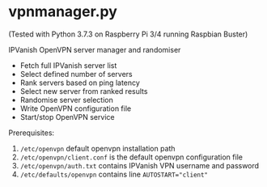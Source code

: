 # vpnmanager.py
(Tested with Python 3.7.3 on Raspberry Pi 3/4 running Raspbian Buster)

IPVanish OpenVPN server manager and randomiser
- Fetch full IPVanish server list
- Select defined number of servers
- Rank servers based on ping latency
- Select new server from ranked results
- Randomise server selection
- Write OpenVPN configuration file
- Start/stop OpenVPN service

Prerequisites:
1. `/etc/openvpn` default openvpn installation path
2. `/etc/openvpn/client.conf` is the default openvpn configuration file
3. `/etc/openvpn/auth.txt` contains IPVanish VPN username and password
4. `/etc/defaults/openvpn` contains line `AUTOSTART="client"`
